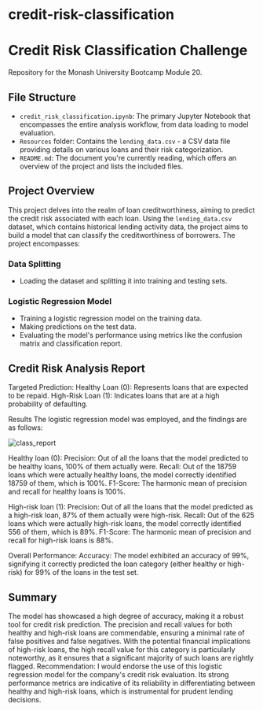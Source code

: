 # credit-risk-classification

# Credit Risk Classification Challenge

Repository for the Monash University Bootcamp Module 20.

## File Structure

- `credit_risk_classification.ipynb`: The primary Jupyter Notebook that encompasses the entire analysis workflow, from data loading to model evaluation.
- `Resources` folder: Contains the `lending_data.csv` - a CSV data file providing details on various loans and their risk categorization.
- `README.md`: The document you're currently reading, which offers an overview of the project and lists the included files.

## Project Overview

This project delves into the realm of loan creditworthiness, aiming to predict the credit risk associated with each loan. Using the `lending_data.csv` dataset, which contains historical lending activity data, the project aims to build a model that can classify the creditworthiness of borrowers. The project encompasses:

### Data Splitting
- Loading the dataset and splitting it into training and testing sets.

### Logistic Regression Model 
- Training a logistic regression model on the training data.
- Making predictions on the test data.
- Evaluating the model's performance using metrics like the confusion matrix and classification report.

## Credit Risk Analysis Report

Targeted Prediction:
Healthy Loan (0): Represents loans that are expected to be repaid.
High-Risk Loan (1): Indicates loans that are at a high probability of defaulting.

Results
The logistic regression model was employed, and the findings are as follows:

![class_report](https://github.com/ashakozak/credit-risk-classification/assets/134185577/36be826c-901e-479b-a199-be915b94f67d)

Healthy loan (0):
Precision: Out of all the loans that the model predicted to be healthy loans, 100% of them actually were.
Recall: Out of the 18759 loans which were actually healthy loans, the model correctly identified 18759 of them, which is 100%.
F1-Score: The harmonic mean of precision and recall for healthy loans is 100%.

High-risk loan (1):
Precision: Out of all the loans that the model predicted as a high-risk loan, 87% of them actually were high-risk.
Recall: Out of the 625 loans which were actually high-risk loans, the model correctly identified 556 of them, which is 89%.
F1-Score: The harmonic mean of precision and recall for high-risk loans is 88%.

Overall Performance:
Accuracy: The model exhibited an accuracy of 99%, signifying it correctly predicted the loan category (either healthy or high-risk) for 99% of the loans in the test set.

## Summary

The model has showcased a high degree of accuracy, making it a robust tool for credit risk prediction.
The precision and recall values for both healthy and high-risk loans are commendable, ensuring a minimal rate of false positives and false negatives.
With the potential financial implications of high-risk loans, the high recall value for this category is particularly noteworthy, as it ensures that a significant majority of such loans are rightly flagged.
Recommendation: I would endorse the use of this logistic regression model for the company's credit risk evaluation. Its strong performance metrics are indicative of its reliability in differentiating between healthy and high-risk loans, which is instrumental for prudent lending decisions.


